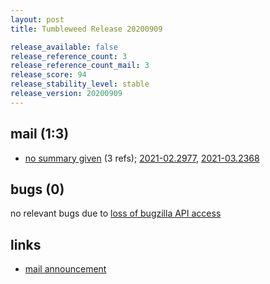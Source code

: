 ```yaml
---
layout: post
title: Tumbleweed Release 20200909

release_available: false
release_reference_count: 3
release_reference_count_mail: 3
release_score: 94
release_stability_level: stable
release_version: 20200909
---
```


## mail (1:3)

- [no summary given](https://github.com/boombatower/tumbleweed-review/issues/10) (3 refs); [2021-02.2977](https://github.com/boombatower/tumbleweed-review/issues/10), [2021-03.2368](https://github.com/boombatower/tumbleweed-review/issues/10)

## bugs (0)

<!--more-->

no relevant bugs due to [loss of bugzilla API access](https://bugzilla.opensuse.org/show_bug.cgi?id=1157722)



## links

- [mail announcement](https://github.com/boombatower/tumbleweed-review/issues/10)
